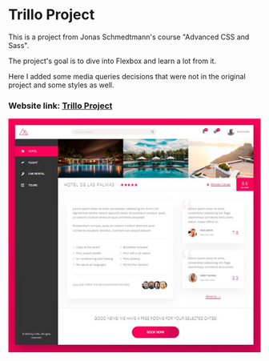 # Trillo Project

This is a project from Jonas Schmedtmann's course "Advanced CSS and Sass".

The project's goal is to dive into Flexbox and learn a lot from it.

Here I added some media queries decisions that were not in the original project and some styles as well.

### Website link: [Trillo Project](https://trilloproject-racioppi.netlify.app/)

<img src="img/trillo.JPG"/>
